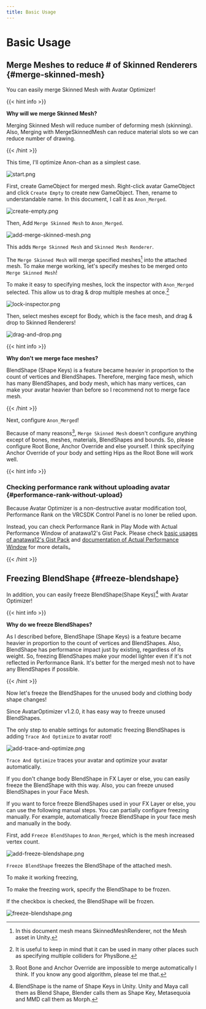 ```yaml
---
title: Basic Usage
---
```


Basic Usage
===

Merge Meshes to reduce # of Skinned Renderers {#merge-skinned-mesh}
--

You can easily merge Skinned Mesh with Avatar Optimizer!

{{< hint info >}}

**Why will we merge Skinned Mesh?**

Merging Skinned Mesh will reduce number of deforming mesh (skinning).
Also, Merging with MergeSkinnedMesh can reduce material slots so we can reduce number of drawing. 

{{< /hint >}}

This time, I'll optimize Anon-chan as a simplest case.

![start.png](./start.png)

First, create GameObject for merged mesh.
Right-click avatar GameObject and click `Create Empty` to create new GameObject.
Then, rename to understandable name. In this document, I call it as `Anon_Merged`.

![create-empty.png](./create-empty.png)

Then, Add `Merge Skinned Mesh` to `Anon_Merged`.

![add-merge-skinned-mesh.png](./add-merge-skinned-mesh.png)

This adds `Merge Skinned Mesh` and `Skinned Mesh Renderer`.

The `Merge Skinned Mesh` will merge specified meshes[^mesh] into the attached mesh. 
To make merge working, let's specify meshes to be merged onto `Merge Skinned Mesh`!

To make it easy to specifying meshes, lock the inspector with `Anon_Merged` selected. 
This allow us to drag & drop multiple meshes at once.[^tip-lock-inspector]

![lock-inspector.png](./lock-inspector.png)

Then, select meshes except for Body, which is the face mesh, and drag & drop to Skinned Renderers!

![drag-and-drop.png](./drag-and-drop.png)

{{< hint info >}}

**Why don't we merge face meshes?**

BlendShape (Shape Keys) is a feature became heavier in proportion to the count of vertices and BlendShapes.
Therefore, merging face mesh, which has many BlendShapes, and body mesh, which has many vertices, can make your avatar heavier than before
so I recommend not to merge face mesh.

{{< /hint >}}

Next, configure `Anon_Merged`!

Because of many reasons[^merge-skinned-mesh], `Merge Skinned Mesh` doesn't configure anything except of bones, meshes, materials, BlendShapes and bounds.
So, please configure Root Bone, Anchor Override and else yourself.
I think specifying Anchor Override of your body and setting Hips as the Root Bone will work well.

{{< hint info >}}

### Checking performance rank without uploading avatar {#performance-rank-without-upload}

Because Avatar Optimizer is a non-destructive avatar modification tool,
Performance Rank on the VRCSDK Control Panel is no loner be relied upon.

Instead, you can check Performance Rank in Play Mode with Actual Performance Window of anatawa12's Gist Pack.
Please check [basic usages of anatawa12's Gist Pack][gists-basic-usage] and [documentation of Actual Performance Window][Actual Performance Window] for more details。

[gists-basic-usage]: https://vpm.anatawa12.com/gists/ja/docs/basic-usage/
[Actual Performance Window]: https://vpm.anatawa12.com/gists/ja/docs/reference/actual-performance-window/

{{< /hint >}}

[^tip-lock-inspector]: It is useful to keep in mind that it can be used in many other places such as specifying multiple colliders for PhysBone.
[^merge-skinned-mesh]: Root Bone and Anchor Override are impossible to merge automatically I think. If you know any good algorithm, please tel me that.
[^mesh]: In this document mesh means SkinnedMeshRenderer, not the Mesh asset in Unity.

Freezing BlendShape {#freeze-blendshape}
---

In addition, you can easily freeze BlendShape(Shape Keys)[^blend-shape] with Avatar Optimizer!

{{< hint info >}}

**Why do we freeze BlendShapes?**

As I described before, BlendShape (Shape Keys) is a feature became heavier in proportion to the count of vertices and BlendShapes.
Also, BlendShape has performance impact just by existing, regardless of its weight.
So, freezing BlendShapes make your model lighter even if it's not reflected in Performance Rank.
It's better for the merged mesh not to have any BlendShapes if possible.

{{< /hint >}}

Now let's freeze the BlendShapes for the unused body and clothing body shape changes!

Since AvatarOptimizer v1.2.0, it has easy way to freeze unused BlendShapes.

The only step to enable settings for automatic freezing BlendShapes is adding `Trace And Optimize` to avatar root!

![add-trace-and-optimize.png](add-trace-and-optimize.png)

`Trace And Optimize` traces your avatar and optimize your avatar automatically.

If you don't change body BlendShape in FX Layer or else, you can easily freeze the BlendShape with this way.
Also, you can freeze unused BlendShapes in your Face Mesh.

If you want to force freeze BlendShapes used in your FX Layer or else, you can use the following manual steps.
You can partially configure freezing manually.
For example, automatically freeze BlendShape in your face mesh and manually in the body.

First, add `Freeze BlendShapes` to `Anon_Merged`, which is the mesh increased vertex count.

![add-freeze-blendshape.png](add-freeze-blendshape.png)

`Freeze BlendShape` freezes the BlendShape of the attached mesh.

To make it working freezing, 

To make the freezing work, specify the BlendShape to be frozen.

If the checkbox is checked, the BlendShape will be frozen.

![freeze-blendshape.png](freeze-blendshape.png)

[^blend-shape]: BlendShape is the name of Shape Keys in Unity. Unity and Maya call them as Blend Shape, Blender calls them as Shape Key, Metasequoia and MMD call them as Morph.

